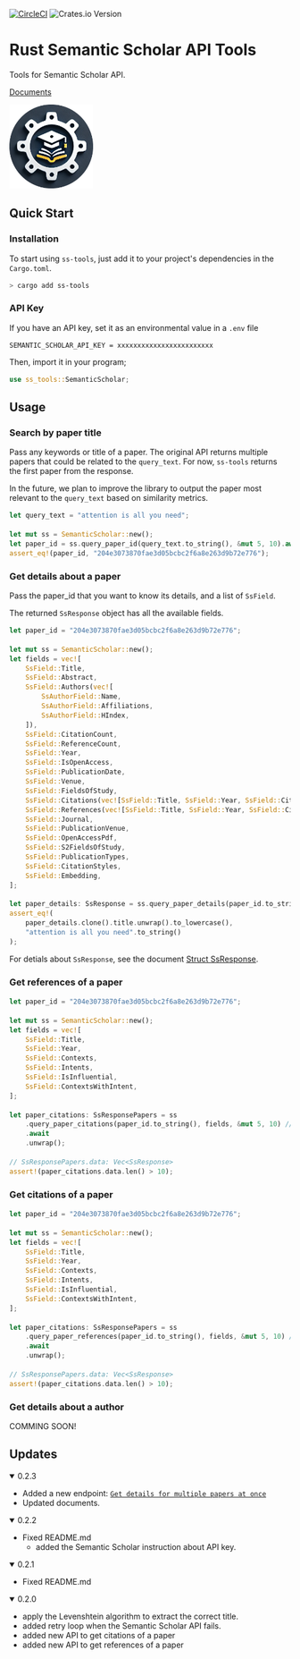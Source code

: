[![CircleCI](https://dl.circleci.com/status-badge/img/circleci/X1fiE4koKU88Z9sKwWoPAH/T3F3Mv6HZoDH8Y7VMceoir/tree/main.svg?style=svg)](https://dl.circleci.com/status-badge/redirect/circleci/X1fiE4koKU88Z9sKwWoPAH/T3F3Mv6HZoDH8Y7VMceoir/tree/main)
![Crates.io Version](https://img.shields.io/crates/v/ss-tools?style=flat-square&color=blue)

# Rust Semantic Scholar API Tools

Tools for Semantic Scholar API.

[Documents](https://crates.io/crates/ss-tools)

<img src="../LOGO.png" alt="LOGO" width="150" height="150">

## Quick Start

### Installation

To start using `ss-tools`, just add it to your project's dependencies in the `Cargo.toml`.

```bash
> cargo add ss-tools
```

### API Key

If you have an API key, set it as an environmental value in a `.env` file

```text
SEMANTIC_SCHOLAR_API_KEY = xxxxxxxxxxxxxxxxxxxxxxxx
```

Then, import it in your program;

```rust
use ss_tools::SemanticScholar;
```

## Usage

### Search by paper title

Pass any keywords or title of a paper.
The original API returns multiple papers that could be related to the `query_text`.
For now, `ss-tools` returns the first paper from the response.

In the future, we plan to improve the library to output the paper most relevant to the `query_text` based on similarity metrics.

```rust
let query_text = "attention is all you need";

let mut ss = SemanticScholar::new();
let paper_id = ss.query_paper_id(query_text.to_string(), &mut 5, 10).await; // paperId, max_retry_count, wait_time(sec)
assert_eq!(paper_id, "204e3073870fae3d05bcbc2f6a8e263d9b72e776");
```

### Get details about a paper

Pass the paper_id that you want to know its details, and a list of `SsField`.

The returned `SsResponse` object has all the available fields.

```rust
let paper_id = "204e3073870fae3d05bcbc2f6a8e263d9b72e776";

let mut ss = SemanticScholar::new();
let fields = vec![
    SsField::Title,
    SsField::Abstract,
    SsField::Authors(vec![
        SsAuthorField::Name,
        SsAuthorField::Affiliations,
        SsAuthorField::HIndex,
    ]),
    SsField::CitationCount,
    SsField::ReferenceCount,
    SsField::Year,
    SsField::IsOpenAccess,
    SsField::PublicationDate,
    SsField::Venue,
    SsField::FieldsOfStudy,
    SsField::Citations(vec![SsField::Title, SsField::Year, SsField::CitationCount]),
    SsField::References(vec![SsField::Title, SsField::Year, SsField::CitationCount]),
    SsField::Journal,
    SsField::PublicationVenue,
    SsField::OpenAccessPdf,
    SsField::S2FieldsOfStudy,
    SsField::PublicationTypes,
    SsField::CitationStyles,
    SsField::Embedding,
];

let paper_details: SsResponse = ss.query_paper_details(paper_id.to_string(), fields, &mut 5, 10).await; // paper_id ,fields, max_retry_count, wait_time(sec)
assert_eq!(
    paper_details.clone().title.unwrap().to_lowercase(),
    "attention is all you need".to_string()
);
```

For detials about `SsResponse`, see the document [Struct SsResponse](https://docs.rs/ss-tools/0.2.1/ss_tools/struct.SsResponse.html).

### Get references of a paper

```rust
let paper_id = "204e3073870fae3d05bcbc2f6a8e263d9b72e776";

let mut ss = SemanticScholar::new();
let fields = vec![
    SsField::Title,
    SsField::Year,
    SsField::Contexts,
    SsField::Intents,
    SsField::IsInfluential,
    SsField::ContextsWithIntent,
];

let paper_citations: SsResponsePapers = ss
    .query_paper_citations(paper_id.to_string(), fields, &mut 5, 10) // paper_id, fields, max_retry_count, wait_time(sec)
    .await
    .unwrap();

// SsResponsePapers.data: Vec<SsResponse>
assert!(paper_citations.data.len() > 10);
```

### Get citations of a paper

```rust
let paper_id = "204e3073870fae3d05bcbc2f6a8e263d9b72e776";

let mut ss = SemanticScholar::new();
let fields = vec![
    SsField::Title,
    SsField::Year,
    SsField::Contexts,
    SsField::Intents,
    SsField::IsInfluential,
    SsField::ContextsWithIntent,
];

let paper_citations: SsResponsePapers = ss
    .query_paper_references(paper_id.to_string(), fields, &mut 5, 10) // paperId, fields, max_retry_count, wait_time(sec)
    .await
    .unwrap();

// SsResponsePapers.data: Vec<SsResponse>
assert!(paper_citations.data.len() > 10);
```

### Get details about a author

COMMING SOON!

## Updates

<details open>
<summary>0.2.3</summary>

- Added a new endpoint: [`Get details for multiple papers at once`](https://api.semanticscholar.org/api-docs/#tag/Paper-Data/operation/post_graph_get_papers)
- Updated documents.

</details>

<details open>
<summary>0.2.2</summary>

- Fixed README.md
  - added the Semantic Scholar instruction about API key.

</details>

<details open>
<summary>0.2.1</summary>

- Fixed README.md

</details>

<details open>
<summary>0.2.0</summary>

- apply the Levenshtein algorithm to extract the correct title.
- added retry loop when the Semantic Scholar API fails.
- added new API to get citations of a paper
- added new API to get references of a paper

</details>
